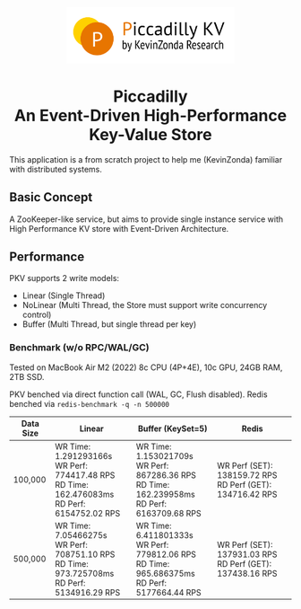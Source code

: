 <p align="center"><img style="width: 300px" src="./doc/piccadility.png"></img></p>
<h1 align="center">Piccadilly<br>An Event-Driven High-Performance Key-Value Store</h1>

This application is a from scratch project to help me (KevinZonda) familiar with distributed systems.

## Basic Concept

A ZooKeeper-like service, but aims to provide single instance service with High Performance KV store with Event-Driven Architecture.

## Performance

PKV supports 2 write models:

- Linear (Single Thread)
- NoLinear (Multi Thread, the Store must support write concurrency control)
- Buffer (Multi Thread, but single thread per key)

### Benchmark (w/o RPC/WAL/GC)

Tested on MacBook Air M2 (2022) 8c CPU (4P+4E), 10c GPU, 24GB RAM, 2TB SSD.

PKV benched via direct function call (WAL, GC, Flush disabled). Redis benched via `redis-benchmark -q -n 500000`

| Data Size | Linear | Buffer (KeySet=5)    | Redis |
|-----------|-----------|-------------------------------| --- |
| 100,000   | WR Time: 1.291293166s<br>WR Perf: 774417.48 RPS<br>RD Time: 162.476083ms<br>RD Perf: 6154752.02 RPS | WR Time: 1.153021709s<br>WR Perf: 867286.36 RPS<br>RD Time: 162.239958ms<br>RD Perf: 6163709.68 RPS | WR Perf (SET): 138159.72 RPS<br>RD Perf (GET): 134716.42 RPS |
| 500,000 | WR Time: 7.05466275s<br>WR Perf: 708751.10 RPS<br>RD Time: 973.725708ms<br>RD Perf: 5134916.29 RPS |WR Time: 6.411801333s<br>WR Perf: 779812.06 RPS<br>RD Time: 965.686375ms<br>RD Perf: 5177664.44 RPS | WR Perf (SET): 137931.03 RPS<br>RD Perf (GET): 137438.16 RPS |
